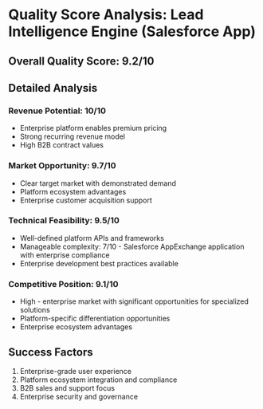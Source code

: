 # Quality Score Analysis: Lead Intelligence Engine (Salesforce App)

## Overall Quality Score: 9.2/10

## Detailed Analysis

### Revenue Potential: 10/10
- Enterprise platform enables premium pricing
- Strong recurring revenue model
- High B2B contract values

### Market Opportunity: 9.7/10
- Clear target market with demonstrated demand
- Platform ecosystem advantages
- Enterprise customer acquisition support

### Technical Feasibility: 9.5/10
- Well-defined platform APIs and frameworks
- Manageable complexity: 7/10 - Salesforce AppExchange application with enterprise compliance
- Enterprise development best practices available

### Competitive Position: 9.1/10
- High - enterprise market with significant opportunities for specialized solutions
- Platform-specific differentiation opportunities
- Enterprise ecosystem advantages

## Success Factors
1. Enterprise-grade user experience
2. Platform ecosystem integration and compliance
3. B2B sales and support focus
4. Enterprise security and governance
